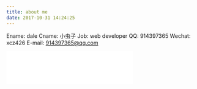 ```yaml
---
title: about me
date: 2017-10-31 14:24:25
---
```

Ename:   dale
Cname:   小虫子
Job:   web developer
QQ:    914397365
Wechat:   xcz426
E-mail:   914397365@qq.com
<div>
<iframe frameborder="no" border="0" marginwidth="0" marginheight="0" width=330 height=86 src="//music.163.com/outchain/player?type=2&id=409649817&auto=1&height=66"></iframe>
</div>
